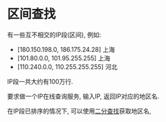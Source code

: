 # 区间查找

有一些互不相交的IP段(区间), 例如:

* [180.150.198.0, 186.175.24.28] 上海
* [101.80.0.0, 101.95.255.255] 上海
* [110.240.0.0, 110.255.255.255] 河北

IP段一共大约有100万行.

要求做一个IP在线查询服务, 输入IP, 返回IP对应的地区名.

在IP段已排序的情况下, 可以使用[二分查找](../Template/Binary-Search.md)获取地区名, 
